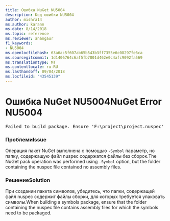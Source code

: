 ```yaml
---
title: Ошибка NuGet NU5004
description: Код ошибки NU5004
author: mishra14
ms.author: karann
ms.date: 8/14/2018
ms.topic: reference
ms.reviewer: anangaur
f1_keywords:
- NU5004
ms.openlocfilehash: 63a6ac5f607ab65b543b3ff7355e6c08297fe6ca
ms.sourcegitcommit: 1d1406764c6af5fb7801d462e0c4afc9092fa569
ms.translationtype: MT
ms.contentlocale: ru-RU
ms.lasthandoff: 09/04/2018
ms.locfileid: "43545139"
---
```

# <a name="nuget-error-nu5004"></a><span data-ttu-id="44b8c-103">Ошибка NuGet NU5004</span><span class="sxs-lookup"><span data-stu-id="44b8c-103">NuGet Error NU5004</span></span>
<pre>Failed to build package. Ensure 'F:\project\project.nuspec' includes assembly files. For help on building symbols package, visit http://docs.nuget.org/.</pre>

### <a name="issue"></a><span data-ttu-id="44b8c-104">Проблеми</span><span class="sxs-lookup"><span data-stu-id="44b8c-104">Issue</span></span>

<span data-ttu-id="44b8c-105">Операция пакет NuGet выполнена с помощью `-Symbol` параметр, но папку, содержащую файл nuspec содержатся файлы без сборок.</span><span class="sxs-lookup"><span data-stu-id="44b8c-105">The NuGet pack operation was performed using `-Symbol` option, but the folder containing the nuspec file contained no assembly files.</span></span> 


### <a name="solution"></a><span data-ttu-id="44b8c-106">Решение</span><span class="sxs-lookup"><span data-stu-id="44b8c-106">Solution</span></span>

<span data-ttu-id="44b8c-107">При создании пакета символов, убедитесь, что папки, содержащей файл nuspec содержит файлы сборки, для которых требуется упаковать символы.</span><span class="sxs-lookup"><span data-stu-id="44b8c-107">When building a symbols package, ensure that the folder containing the nuspec file contains assembly files for which the symbols need to be packaged.</span></span>

